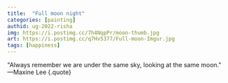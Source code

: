 ```yaml
---
title:  "Full moon night"
categories: [painting]
authid: ug-2022-risha
img: https://i.postimg.cc/7h4NqpPr/moon-thumb.jpg
art: https://i.postimg.cc/q7Hv5377/Full-moon-Imgur.jpg
tags: [happiness]
---
```



"Always remember we are under the same sky, looking at the same moon." —Maxine Lee
{.quote}